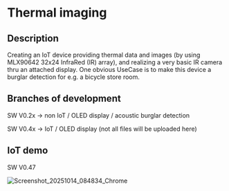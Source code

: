 # Thermal imaging

## Description

Creating an IoT device providing thermal data and images (by using MLX90642 32x24 InfraRed (IR) array), and realizing a very basic IR camera thru an attached display. One obvious UseCase is to make this device a burglar detection for e.g. a bicycle store room. 

## Branches of development 

SW V0.2x -> non IoT / OLED display / acoustic burglar detection

SW V0.4x -> IoT / OLED display (not all files will be uploaded here)

## IoT demo 

SW V0.47

![Screenshot_20251014_084834_Chrome](https://github.com/user-attachments/assets/8ec1e7da-db65-4085-a9b4-645a841b2f6e)
